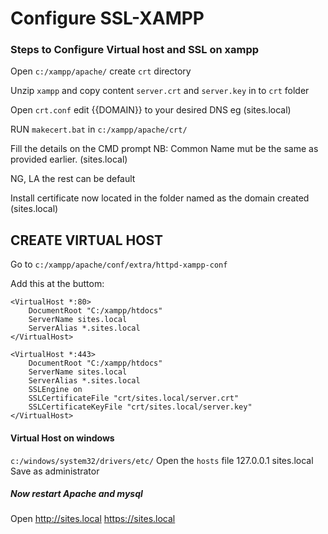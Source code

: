 # Configure SSL-XAMPP

### Steps to Configure Virtual host and SSL on xampp

Open `c:/xampp/apache/`
create `crt` directory

Unzip `xampp` and copy content `server.crt` and `server.key` in to `crt` folder

Open `crt.conf` edit {{DOMAIN}} to your desired DNS eg (sites.local) 

RUN `makecert.bat` in `c:/xampp/apache/crt/`

Fill the details on the CMD prompt
NB: Common Name mut be the same as provided earlier. (sites.local)

NG, LA the rest can be default

Install certificate now located in the folder named as the domain created (sites.local)


## CREATE VIRTUAL HOST
Go to `c:/xampp/apache/conf/extra/httpd-xampp-conf`

Add this at the buttom:

```
<VirtualHost *:80>
	DocumentRoot "C:/xampp/htdocs"
	ServerName sites.local
	ServerAlias *.sites.local
</VirtualHost>

<VirtualHost *:443>
	DocumentRoot "C:/xampp/htdocs"
	ServerName sites.local
	ServerAlias *.sites.local
	SSLEngine on
	SSLCertificateFile "crt/sites.local/server.crt"
	SSLCertificateKeyFile "crt/sites.local/server.key"
</VirtualHost>
```


#### Virtual Host on windows
`c:/windows/system32/drivers/etc/`
Open the `hosts` file
127.0.0.1 sites.local
Save as administrator

##### Now restart Apache and mysql

Open http://sites.local
https://sites.local